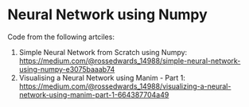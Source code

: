 # Neural Network using Numpy

Code from the following artciles:
1. Simple Neural Network from Scratch using Numpy: https://medium.com/@rossedwards_14988/simple-neural-network-using-numpy-e3075baaab74
2. Visualising a Neural Network using Manim - Part 1: https://medium.com/@rossedwards_14988/visualizing-a-neural-network-using-manim-part-1-664387704a49
